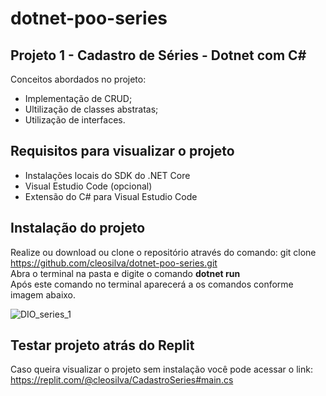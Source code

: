 # dotnet-poo-series
## Projeto 1 - Cadastro de Séries - Dotnet com C#
Conceitos abordados no projeto:
- Implementação de CRUD;
- Ultilização de classes abstratas;
- Utilização de interfaces.

## Requisitos para visualizar o projeto
- Instalações locais do SDK do .NET Core
- Visual Estudio Code (opcional)
- Extensão do C# para Visual Estudio Code

## Instalação do projeto
Realize ou download ou clone o repositório através do comando: git clone https://github.com/cleosilva/dotnet-poo-series.git</br> 
Abra o terminal na pasta e digite o comando <b>dotnet run</b></br>
Após este comando no terminal aparecerá a os comandos conforme imagem abaixo.

![DIO_series_1](https://user-images.githubusercontent.com/82469705/130948470-67155669-8792-4fbb-9ace-bb5c7dfa00be.jpg)

## Testar projeto atrás do Replit
Caso queira visualizar o projeto sem instalação você pode acessar o link: https://replit.com/@cleosilva/CadastroSeries#main.cs


